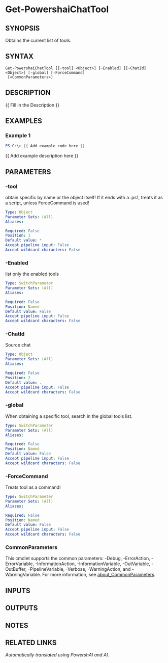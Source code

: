 ﻿---
external help file: powershai-help.xml
Module Name: powershai
online version:
schema: 2.0.0
---

# Get-PowershaiChatTool

## SYNOPSIS
Obtains the current list of tools.

## SYNTAX

```
Get-PowershaiChatTool [[-tool] <Object>] [-Enabled] [[-ChatId] <Object>] [-global] [-ForceCommand]
 [<CommonParameters>]
```

## DESCRIPTION
{{ Fill in the Description }}

## EXAMPLES

### Example 1
```powershell
PS C:\> {{ Add example code here }}
```

{{ Add example description here }}

## PARAMETERS

### -tool
obtain specific by name or the object itself!
If it ends with a .ps1, treats it as a script, unless ForceCommand is used!

```yaml
Type: Object
Parameter Sets: (All)
Aliases:

Required: False
Position: 1
Default value: *
Accept pipeline input: False
Accept wildcard characters: False
```

### -Enabled
list only the enabled tools

```yaml
Type: SwitchParameter
Parameter Sets: (All)
Aliases:

Required: False
Position: Named
Default value: False
Accept pipeline input: False
Accept wildcard characters: False
```

### -ChatId
Source chat

```yaml
Type: Object
Parameter Sets: (All)
Aliases:

Required: False
Position: 2
Default value: .
Accept pipeline input: False
Accept wildcard characters: False
```

### -global
When obtaining a specific tool, search in the global tools list.

```yaml
Type: SwitchParameter
Parameter Sets: (All)
Aliases:

Required: False
Position: Named
Default value: False
Accept pipeline input: False
Accept wildcard characters: False
```

### -ForceCommand
Treats tool as a command!

```yaml
Type: SwitchParameter
Parameter Sets: (All)
Aliases:

Required: False
Position: Named
Default value: False
Accept pipeline input: False
Accept wildcard characters: False
```

### CommonParameters
This cmdlet supports the common parameters: -Debug, -ErrorAction, -ErrorVariable, -InformationAction, -InformationVariable, -OutVariable, -OutBuffer, -PipelineVariable, -Verbose, -WarningAction, and -WarningVariable. For more information, see [about_CommonParameters](http://go.microsoft.com/fwlink/?LinkID=113216).

## INPUTS

## OUTPUTS

## NOTES

## RELATED LINKS



_Automatically translated using PowershAI and AI._

